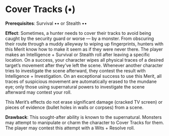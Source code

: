 # Cover Tracks (•) 
**Prerequisites**: Survival •• or Stealth •• 

**Effect**: Sometimes, a hunter needs to cover their tracks to avoid being caught by the security guard or worse — by a monster. From obscuring their route through a muddy alleyway to wiping up fingerprints, hunters with this Merit know how to make it seem as if they were never there. The player makes an Intelligence + Survival or Stealth roll after leaving a specific location. On a success, your character wipes all physical traces of a desired target’s movement after they’ve left the scene. Whenever another character tries to investigate the scene afterward, they contest the result with Intelligence + Investigation. On an exceptional success to use this Merit, all traces of suspicious movement are automatically erased to the mundane eye; only those using supernatural powers to investigate the scene afterward may contest your roll. 

This Merit’s effects do not erase significant damage (cracked TV screen) or pieces of evidence (bullet holes in walls or corpses) from a scene. 

**Drawback**: This sought-after ability is known to the supernatural. Monsters may attempt to manipulate or charm the character to Cover Tracks for them. The player may contest this attempt with a Wits + Resolve roll.